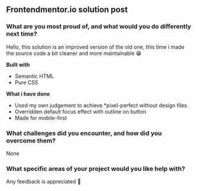 ## Frontendmentor.io solution post

### What are you most proud of, and what would you do differently next time?

Hello, this solution is an improved version of the old one, this time i made the source code a bit cleaner and more maintainable 😁

**Built with**

- Semantic HTML
- Pure CSS

**What i have done**

- Used my own judgement to achieve \*pixel-perfect without design files
- Overridden default focus effect with outline on button
- Made for mobile-first

### What challenges did you encounter, and how did you overcome them?

None

### What specific areas of your project would you like help with?

Any feedback is appreciated 🙏
